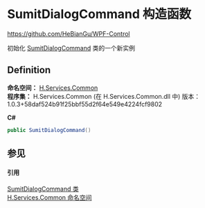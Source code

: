 # SumitDialogCommand 构造函数
https://github.com/HeBianGu/WPF-Control

初始化 <a href="126a912e-21ee-2ae2-f054-61eb61678194">SumitDialogCommand</a> 类的一个新实例



## Definition
**命名空间：** <a href="b9cdd84f-6623-a51a-f53b-465103ced202">H.Services.Common</a>  
**程序集：** H.Services.Common (在 H.Services.Common.dll 中) 版本：1.0.3+58daf524b91f25bbf55d2f64e549e4224fcf9802

**C#**
``` C#
public SumitDialogCommand()
```



## 参见


#### 引用
<a href="126a912e-21ee-2ae2-f054-61eb61678194">SumitDialogCommand 类</a>  
<a href="b9cdd84f-6623-a51a-f53b-465103ced202">H.Services.Common 命名空间</a>  
